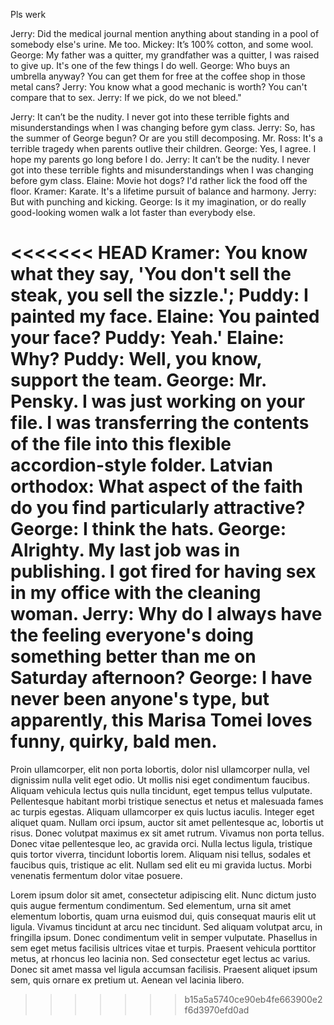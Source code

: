 Pls werk

Jerry: Did the medical journal mention anything about standing in a pool of somebody else's urine. Me too. Mickey: It’s 100% cotton, and some wool. George: My father was a quitter, my grandfather was a quitter, I was raised to give up. It's one of the few things I do well. George: Who buys an umbrella anyway? You can get them for free at the coffee shop in those metal cans? Jerry: You know what a good mechanic is worth? You can't compare that to sex. Jerry: If we pick, do we not bleed."

Jerry: It can’t be the nudity. I never got into these terrible fights and misunderstandings when I was changing before gym class. Jerry: So, has the summer of George begun? Or are you still decomposing. Mr. Ross: It's a terrible tragedy when parents outlive their children. George: Yes, I agree. I hope my parents go long before I do. Jerry: It can’t be the nudity. I never got into these terrible fights and misunderstandings when I was changing before gym class. Elaine: Movie hot dogs? I'd rather lick the food off the floor. Kramer: Karate. It's a lifetime pursuit of balance and harmony. Jerry: But with punching and kicking. George: Is it my imagination, or do really good-looking women walk a lot faster than everybody else.

<<<<<<< HEAD
Kramer: You know what they say, 'You don't sell the steak, you sell the sizzle.'; Puddy: I painted my face. Elaine: You painted your face? Puddy: Yeah.' Elaine: Why? Puddy: Well, you know, support the team. George: Mr. Pensky. I was just working on your file. I was transferring the contents of the file into this flexible accordion-style folder. Latvian orthodox: What aspect of the faith do you find particularly attractive? George: I think the hats. George: Alrighty. My last job was in publishing. I got fired for having sex in my office with the cleaning woman. Jerry: Why do I always have the feeling everyone's doing something better than me on Saturday afternoon? George: I have never been anyone's type, but apparently, this Marisa Tomei loves funny, quirky, bald men.
=======
Proin ullamcorper, elit non porta lobortis, dolor nisl ullamcorper nulla, vel dignissim nulla velit eget odio. Ut mollis nisi eget condimentum faucibus. Aliquam vehicula lectus quis nulla tincidunt, eget tempus tellus vulputate. Pellentesque habitant morbi tristique senectus et netus et malesuada fames ac turpis egestas. Aliquam ullamcorper ex quis luctus iaculis. Integer eget aliquet quam. Nullam orci ipsum, auctor sit amet pellentesque ac, lobortis ut risus. Donec volutpat maximus ex sit amet rutrum. Vivamus non porta tellus. Donec vitae pellentesque leo, ac gravida orci. Nulla lectus ligula, tristique quis tortor viverra, tincidunt lobortis lorem. Aliquam nisi tellus, sodales et faucibus quis, tristique ac elit. Nullam sed elit eu mi gravida luctus. Morbi venenatis fermentum dolor vitae posuere.

Lorem ipsum dolor sit amet, consectetur adipiscing elit. Nunc dictum justo quis augue fermentum condimentum. Sed elementum, urna sit amet elementum lobortis, quam urna euismod dui, quis consequat mauris elit ut ligula. Vivamus tincidunt at arcu nec tincidunt. Sed aliquam volutpat arcu, in fringilla ipsum. Donec condimentum velit in semper vulputate. Phasellus in sem eget metus facilisis ultrices vitae et turpis. Praesent vehicula porttitor metus, at rhoncus leo lacinia non. Sed consectetur eget lectus ac varius. Donec sit amet massa vel ligula accumsan facilisis. Praesent aliquet ipsum sem, quis ornare ex pretium ut. Aenean vel lacinia libero.
>>>>>>> b15a5a5740ce90eb4fe663900e2f6d3970efd0ad
